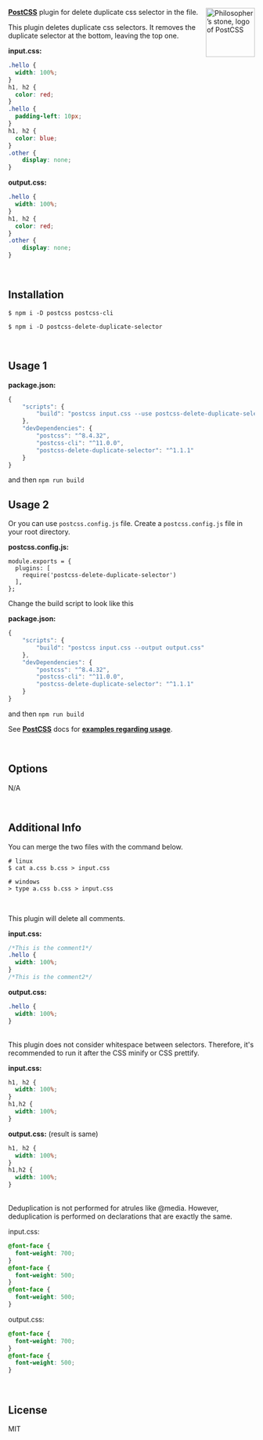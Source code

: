 
<img align="right" width="100" height="100"
     title="Philosopher’s stone, logo of PostCSS"
     src="http://postcss.github.io/postcss/logo.svg">
**[PostCSS](https://github.com/postcss/postcss)** plugin for delete duplicate css selector in the file.

This plugin deletes duplicate css selectors. It removes the duplicate selector at the bottom, leaving the top one.



**input.css:**

```css
.hello {
  width: 100%;
}
h1, h2 {
  color: red;
}
.hello {
  padding-left: 10px;
}
h1, h2 {
  color: blue;
}
.other {
	display: none;
}
```

**output.css:**

```css
.hello {
  width: 100%;
}
h1, h2 {
  color: red;
}
.other {
	display: none;
}
```


<br/>

## **Installation**

`$ npm i -D postcss postcss-cli`

`$ npm i -D postcss-delete-duplicate-selector`

<br/>

## **Usage 1**

**package.json:**

```jsx
{
	"scripts": {
		"build": "postcss input.css --use postcss-delete-duplicate-selector --output output.css"
	},
	"devDependencies": {
		"postcss": "^8.4.32",
		"postcss-cli": "^11.0.0",
		"postcss-delete-duplicate-selector": "^1.1.1"
	}
}
```

and then `npm run build`



## **Usage 2**

Or you can use `postcss.config.js` file. Create a `postcss.config.js` file in your root directory.

**postcss.config.js:**

```
module.exports = {
  plugins: [
    require('postcss-delete-duplicate-selector')
  ],
};
```

Change the build script to look like this

**package.json:**

```jsx
{
	"scripts": {
		"build": "postcss input.css --output output.css"
	},
	"devDependencies": {
		"postcss": "^8.4.32",
		"postcss-cli": "^11.0.0",
		"postcss-delete-duplicate-selector": "^1.1.1"
	}
}
```

and then `npm run build`

See **[PostCSS](https://github.com/postcss/postcss)** docs for **[examples regarding usage](https://github.com/postcss/postcss#usage)**.


<br/>

## **Options**

N/A


<br/>

## **Additional Info**

You can merge the two files with the command below.

```shell
# linux
$ cat a.css b.css > input.css

# windows
> type a.css b.css > input.css

```

<br/>

This plugin will delete all comments.

**input.css:**

```css
/*This is the comment1*/
.hello {
  width: 100%;
}
/*This is the comment2*/
```

**output.css:**

```css
.hello {
  width: 100%;
}
```

<br/>
This plugin does not consider whitespace between selectors. Therefore, it's recommended to run it after the CSS minify or CSS prettify.

**input.css:**

```css
h1, h2 {
  width: 100%;
}
h1,h2 {
  width: 100%;
}
```

**output.css:** (result is same)

```css
h1, h2 {
  width: 100%;
}
h1,h2 {
  width: 100%;
}
```

<br/>
Deduplication is not performed for atrules like @media. However, deduplication is performed on declarations that are exactly the same.

input.css:

```css
@font-face {
  font-weight: 700;
}
@font-face {
  font-weight: 500;
}
@font-face {
  font-weight: 500;
}
```

output.css:

```css
@font-face {
  font-weight: 700;
}
@font-face {
  font-weight: 500;
}
```

<br/>

## **License**

MIT
